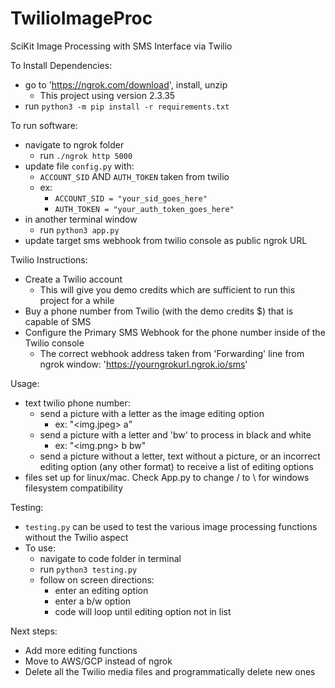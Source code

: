 # TwilioImageProc
SciKit Image Processing with SMS Interface via Twilio

To Install Dependencies:
* go to 'https://ngrok.com/download', install, unzip
  * This project using version 2.3.35
* run `python3 -m pip install -r requirements.txt`

To run software:
* navigate to ngrok folder
  * run `./ngrok http 5000`
* update file `config.py` with:
  * `ACCOUNT_SID` AND `AUTH_TOKEN` taken from twilio
  * ex:
    * `ACCOUNT_SID = "your_sid_goes_here"`
    * `AUTH_TOKEN = "your_auth_token_goes_here"`
* in another terminal window
  * run `python3 app.py`
* update target sms webhook from twilio console as public ngrok URL

Twilio Instructions:
* Create a Twilio account
  * This will give you demo credits which are sufficient to run this project for a while
* Buy a phone number from Twilio (with the demo credits $) that is capable of SMS
* Configure the Primary SMS Webhook for the phone number inside of the Twilio console
  * The correct webhook address taken from 'Forwarding' line from ngrok window: 'https://yourngrokurl.ngrok.io/sms'

Usage:
* text twilio phone number:
  * send a picture with a letter as the image editing option
    * ex: "<img.jpeg> a"
  * send a picture with a letter and 'bw' to process in black and white
    * ex: "<img.png> b bw"
  * send a picture without a letter, text without a picture, or an incorrect editing option (any other format) to receive a list of editing options
* files set up for linux/mac. Check App.py to change / to \ for windows filesystem compatibility

Testing:
* `testing.py` can be used to test the various image processing functions without the Twilio aspect
* To use:
  * navigate to code folder in terminal
  * run `python3 testing.py`
  * follow on screen directions:
    * enter an editing option
    * enter a b/w option
    * code will loop until editing option not in list

Next steps:
* Add more editing functions
* Move to AWS/GCP instead of ngrok
* Delete all the Twilio media files and programmatically delete new ones
